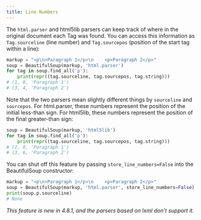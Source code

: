 ```yaml
---
title: Line Numbers
---
```


The `html.parser` and html5lib parsers can keep track of where in the original document each Tag was found. You can access this information as `Tag.sourceline` (line number) and `Tag.sourcepos` (position of the start tag within a line):

```python
markup = "<p\n>Paragraph 1</p>\n    <p>Paragraph 2</p>"
soup = BeautifulSoup(markup, 'html.parser')
for tag in soup.find_all('p'):
    print(repr((tag.sourceline, tag.sourcepos, tag.string)))
# (1, 0, 'Paragraph 1')
# (3, 4, 'Paragraph 2')
```

Note that the two parsers mean slightly different things by `sourceline` and `sourcepos`. For html.parser, these numbers represent the position of the initial less-than sign. For html5lib, these numbers represent the position of the final greater-than sign:

```python
soup = BeautifulSoup(markup, 'html5lib')
for tag in soup.find_all('p'):
    print(repr((tag.sourceline, tag.sourcepos, tag.string)))
# (2, 0, 'Paragraph 1')
# (3, 6, 'Paragraph 2')
```

You can shut off this feature by passing `store_line_numbers=False` into the BeautifulSoup constructor:

```python
markup = "<p\n>Paragraph 1</p>\n    <p>Paragraph 2</p>"
soup = BeautifulSoup(markup, 'html.parser', store_line_numbers=False)
print(soup.p.sourceline)
# None
```

*This feature is new in 4.8.1, and the parsers based on lxml don’t support it.*